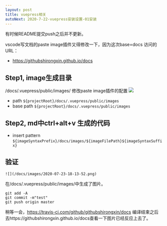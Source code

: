 ```yaml
---
layout: post
title: vuepress相关
autoNext: 2020-7-22-vuepress安装设置-01安装
---
```

有时候README提交push之后并不更新。

vscode写文档的paste image插件又得修改一下，因为这次base=docs
访问的URL：
- https://githubshirongxin.github.io/docs

## Step1, image生成目录
/docs/.vuepress/public/images/
修改paste image插件的配置
![](/docs/images/2020-07-23-18-13-52.png)

- path
`${projectRoot}/docs/.vuepress/public/images`
- base path
`${projectRoot}/docs/.vuepress/public/images`

## Step2, md中ctrl+alt+v 生成的代码

- insert pattern
`${imageSyntaxPrefix}/docs/images/${imageFilePath}${imageSyntaxSuffix}`

## 验证
```
![](/docs/images/2020-07-23-18-13-52.png)
```
在/docs/.vuepress/public/images/中生成了图片。

```
git add -A
git commit -m"test"
git push origin master
```
稍等一会，https://travis-ci.com/github/githubshirongxin/docs 编译结束之后
去https://githubshirongxin.github.io/docs查看一下图片已经反应上去了。
